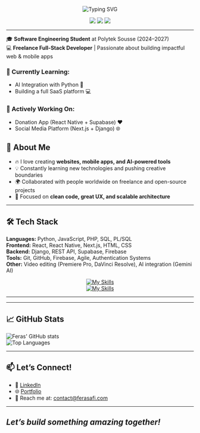 <div align="center">

  ![Typing SVG](https://readme-typing-svg.demolab.com?font=Source+Code+Pro&weight=700&size=26&pause=500&color=3F79E0&center=true&vCenter=true&width=500&lines=Hi+there!+I'm+Feras+Afi+👋)

</div>
<p align="center">
  <img src="https://img.shields.io/badge/Looking%20for-Internship-3F79E0?style=for-the-badge&logo=google" />
  <img src="https://img.shields.io/badge/Building-SaaS%20Project-00C853?style=for-the-badge&logo=vercel" />
  <img src="https://img.shields.io/badge/Open%20To-Freelance%20Work-FF9800?style=for-the-badge&logo=upwork" />
</p>

---

🎓 **Software Engineering Student** at Polytek Sousse (2024–2027)  
💻 **Freelance Full-Stack Developer** | Passionate about building impactful web & mobile apps
### 🧠 Currently Learning:
- AI Integration with Python 🧠
- Building a full SaaS platform 💻

### 🚧 Actively Working On:
- Donation App (React Native + Supabase) ❤️
- Social Media Platform (Next.js + Django) 🌐


## 🚀 About Me

- 🔥 I love creating **websites, mobile apps, and AI-powered tools**
- 💡 Constantly learning new technologies and pushing creative boundaries
- 🌍 Collaborated with people worldwide on freelance and open-source projects
- 🎯 Focused on **clean code, great UX, and scalable architecture**

---

## 🛠 Tech Stack

**Languages:** Python, JavaScript, PHP, SQL, PL/SQL  
**Frontend:** React, React Native, Next.js, HTML, CSS  
**Backend:** Django, REST API, Supabase, Firebase  
**Tools:** Git, GitHub, Firebase, Agile, Authentication Systems  
**Other:** Video editing (Premiere Pro, DaVinci Resolve), AI integration (Gemini AI)
<div align="center">

  [![My Skills](https://skillicons.dev/icons?i=python,c,react,nextjs,django,js,ts,php,html,css&theme=dark)](https://skillicons.dev)  
  [![My Skills](https://skillicons.dev/icons?i=tailwind,git,github,supabase,firebase,mysql,postgres,blender,figma&theme=dark)](https://skillicons.dev)

</div>

---


---

## 📈 GitHub Stats

![Feras' GitHub stats](https://github-readme-stats.vercel.app/api?username=your-github-username&show_icons=true&theme=radical)  
![Top Languages](https://github-readme-stats.vercel.app/api/top-langs/?username=your-github-username&layout=compact&theme=radical)

---

## 📫 Let’s Connect!

- 💼 [LinkedIn](https://www.linkedin.com/in/ferasafi/)  
- 🌐 [Portfolio](https://ferasafi.com/)
- 📩 Reach me at: contact@ferasafi.com

---

## *Let’s build something amazing together!*

